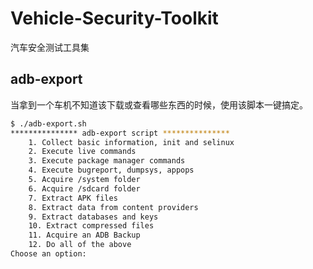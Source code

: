 # Vehicle-Security-Toolkit

汽车安全测试工具集

## adb-export

当拿到一个车机不知道该下载或查看哪些东西的时候，使用该脚本一键搞定。

```sh
$ ./adb-export.sh
*************** adb-export script ***************
    1. Collect basic information, init and selinux
    2. Execute live commands
    3. Execute package manager commands
    4. Execute bugreport, dumpsys, appops
    5. Acquire /system folder
    6. Acquire /sdcard folder
    7. Extract APK files
    8. Extract data from content providers
    9. Extract databases and keys
    10. Extract compressed files
    11. Acquire an ADB Backup
    12. Do all of the above
Choose an option: 
```
